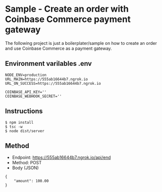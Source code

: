 # Sample - Create an order with Coinbase Commerce payment gateway
The following project is just a boilerplater/sample on how to create an order and use Coinbase Commerce as a payment gateway.

## Environment varilables  .env
```
NODE_ENV=production
URL_MAIN=https://555ab16644b7.ngrok.io
URL_ON_SUCCESS=https://555ab16644b7.ngrok.io  

COINBASE_API_KEY=''
COINBASE_WEBHOOK_SECRET='' 
```

## Instructions
 
```
$ npm install
$ tsc -w
$ node dist/server
```

## Method
 
* Endpoint: https://555ab16644b7.ngrok.io/api/end
* Method: POST
* Body (JSON)
```
{
    "amount": 100.00
}
```